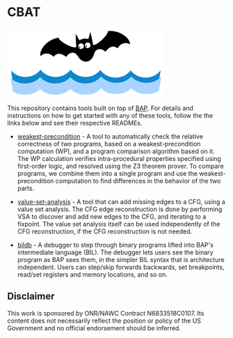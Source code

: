 # CBAT

![CBAT Logo](docs/cbat_logo.png)

This repository contains tools built on top of [BAP](https://github.com/BinaryAnalysisPlatform/bap). For details and instructions on how to get started with any of these tools, follow the the links below and see their respective READMEs.

* [weakest-precondition](./wp) - A tool to automatically check the relative correctness of two programs, based on a weakest-precondition computation (WP), and a program comparison algorithm based on it. The WP calculation verifies intra-procedural properties specified using first-order logic, and resolved using the Z3 theorem prover.  To compare programs, we combine them into a single program and use the weakest-precondition computation to find differences in the behavior of the two parts. 

* [value-set-analysis](./vsa) - A tool that can add missing edges to a CFG, using a value set analysis. The CFG edge reconstruction is done by performing VSA to discover and add new edges to the CFG, and iterating to a fixpoint. The value set analysis itself can be used independently of the CFG reconstruction, if the CFG reconstruction is not needed.

* [bildb](./bildb) - A debugger to step through binary programs lifted into BAP's intermediate language (BIL). The debugger lets users see the binary program as BAP sees them, in the simpler BIL syntax that is architecture independent. Users can step/skip forwards backwards, set breakpoints, read/set registers and memory locations, and so on.


## Disclaimer

This work is sponsored by ONR/NAWC Contract N6833518C0107.  Its content does not necessarily reflect the position or policy of the US Government and no official endorsement should be inferred.

